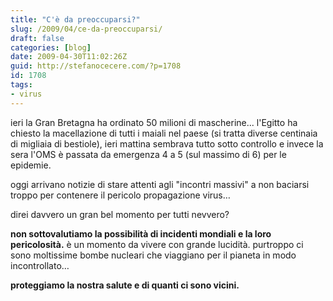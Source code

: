 ```yaml
---
title: "C'è da preoccuparsi?"
slug: /2009/04/ce-da-preoccuparsi/
draft: false
categories: [blog]
date: 2009-04-30T11:02:26Z
guid: http://stefanocecere.com/?p=1708
id: 1708
tags:
- virus
---
```


ieri la Gran Bretagna ha ordinato 50 milioni di mascherine... l'Egitto ha chiesto la macellazione di tutti i maiali nel paese (si tratta diverse centinaia di migliaia di bestiole), ieri mattina sembrava tutto sotto controllo e invece la sera l'OMS è passata da emergenza 4 a 5 (sul massimo di 6) per le epidemie.

oggi arrivano notizie di stare attenti agli "incontri massivi" a non baciarsi troppo per contenere il pericolo propagazione virus…

direi davvero un gran bel momento per tutti nevvero?

**non sottovalutiamo la possibilità di incidenti mondiali e la loro pericolosità.** è un momento da vivere con grande lucidità. purtroppo ci sono moltissime bombe nucleari che viaggiano per il pianeta in modo incontrollato…

**proteggiamo la nostra salute e di quanti ci sono vicini.**
